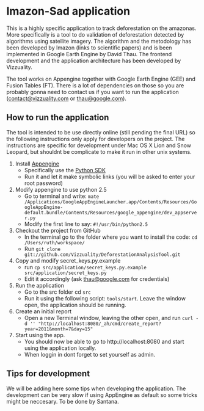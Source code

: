 Imazon-Sad application
================

This is a highly specific application to track deforestation on the amazonas. More specifically is a tool to do validation of deforestation detected by algorithms using satellite imagery. The algorithm and the metodology has been developed by Imazon (links to scientific papers) and is been implemented in Google Earth Engine by David Thau. The frontend development and the application architecture has been developed by Vizzuality.

The tool works on Appengine together with Google Earth Engine (GEE) and Fusion Tables (FT). There is a lot of dependencies on those so you are probably gonna need to contact us if you want to run the application (contact@vizzuality.com or thau@google.com).

How to run the application
---------------------

The tool is intended to be use directly online (still pending the final URL) so the following instructions only apply for developers on the project. The instructions are specific for development under Mac OS X Lion and Snow Leopard, but shouldnt be complicate to make it run in other unix systems.


1. Install [Appengine](http://code.google.com/intl/en/appengine/)
   * Specifically use the [Python SDK](http://code.google.com/intl/en/appengine/downloads.html#Google_App_Engine_SDK_for_Python)
   * Run it and let it make symbolic links (you will be asked to enter your root password)
2. Modify appengine to use python 2.5
   * Go to terminal and write: `mate /Applications/GoogleAppEngineLauncher.app/Contents/Resources/GoogleAppEngine-default.bundle/Contents/Resources/google_appengine/dev_appserver.py`
   * Modify the first line to say: `#!/usr/bin/python2.5`
3. Checkout the project from GitHub
   * In the terminal go to the folder where you want to install the code: `cd /Users/ruth/workspace/`
   * Run  `git clone git://github.com/Vizzuality/DeforestationAnalysisTool.git`
4. Copy and modify secret_keys.py.example
   * run `cp src/application/secret_keys.py.example src/application/secret_keys.py`
   * Edit it accordingly (ask thau@google.com for credentials)
5. Run the application
   * Go to the src folder cd `src`
   * Run it using the following script: `tools/start`. Leave the window open, the application should be running.
6. Create an initial report
   * Open a new Terminal window, leaving the other open, and run `curl -d '' "http://localhost:8080/_ah/cmd/create_report?year=2011&month=7&day=15"`
7. Start using the app.
   * You should now be able to go to http://localhost:8080 and start using the application locally.
   * When loggin in dont forget to set yourself as admin.

Tips for development
---------------------
We will be adding here some tips when developing the application. The development can be very slow if using AppEngine as default so some tricks might be neccesary. To be done by Santana.
